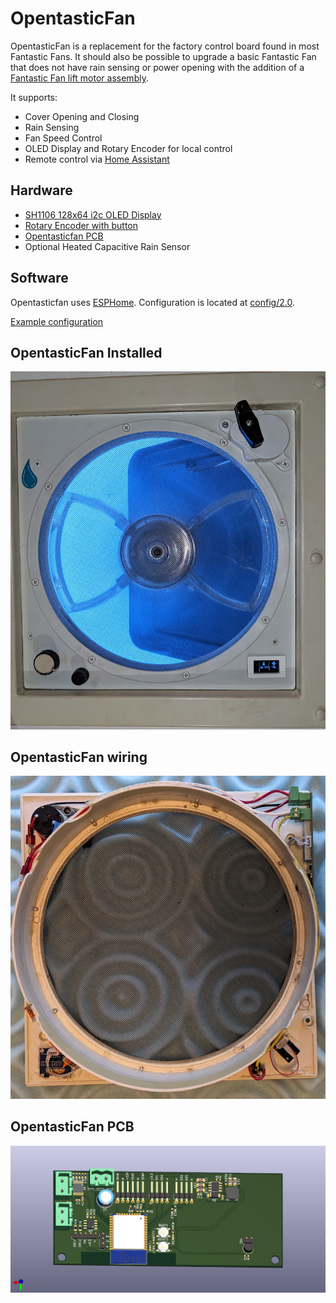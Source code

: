 # OpentasticFan
OpentasticFan is a replacement for the factory control board found in most Fantastic Fans. It should also be possible to upgrade a basic Fantastic Fan that does not have rain sensing or power opening with the addition of a [Fantastic Fan lift motor assembly](https://www.etrailer.com/Accessories-and-Parts/Fantastic-Vent/FVK6010-80.html).

It supports:
- Cover Opening and Closing
- Rain Sensing
- Fan Speed Control 
- OLED Display and Rotary Encoder for local control
- Remote control via [Home Assistant](https://www.home-assistant.io/)


## Hardware

- [SH1106 128x64 i2c OLED Display](https://www.amazon.ca/dp/B085RYPHT2)
- [Rotary Encoder with button](https://www.amazon.ca/WayinTop-Degree-Encoder-Development-Arduino/dp/B07T3672VK/)
- [Opentasticfan PCB](hardware/2.0)
- Optional Heated Capacitive Rain Sensor

## Software
Opentasticfan uses [ESPHome](https://esphome.io). Configuration is located at [config/2.0](config/2.0).

[Example configuration](config/2.0/example.yaml)

## OpentasticFan Installed
![OpentasticFan Installed](media/installed.jpg)

## OpentasticFan wiring
![OpentasticFan Wiring](media/wiring.jpg)

## OpentasticFan PCB
![PCB](hardware/2.0/RV_Fan.png)